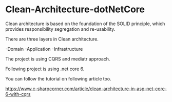 # Clean-Architecture-dotNetCore

Clean architecture is based on the foundation of the SOLID principle, which provides responsibility segregation and re-usability.

There are three layers in Clean architecture.

-Domain
-Application
-Infrastructure

The project is using CQRS and mediatr approach.

Following project is using .net core 6.


You can follow the tutorial on following article too.

https://www.c-sharpcorner.com/article/clean-architecture-in-asp-net-core-6-with-cqrs
